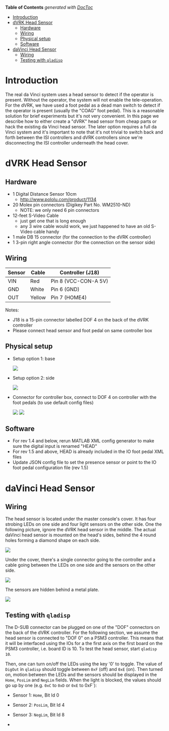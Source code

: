 <!-- START doctoc generated TOC please keep comment here to allow auto update -->
<!-- DON'T EDIT THIS SECTION, INSTEAD RE-RUN doctoc TO UPDATE -->
**Table of Contents**  *generated with [DocToc](http://doctoc.herokuapp.com/)*

- [Introduction](#introduction)
- [dVRK Head Sensor](#dvrk-head-sensor)
  - [Hardware](#hardware)
  - [Wiring](#wiring)
  - [Physical setup](#physical-setup)
  - [Software](#software)
- [daVinci Head Sensor](#davinci-head-sensor)
  - [Wiring](#wiring-1)
  - [Testing with `qladisp`](#testing-with-qladisp)

<!-- END doctoc generated TOC please keep comment here to allow auto update -->

# Introduction

The real da Vinci system uses a head sensor to detect if the operator is present.  Without the operator, the system will not enable the tele-operation.   For the dVRK, we have used a foot pedal as a dead man switch to detect if the operator is present (usually the "COAG" foot pedal).   This is a reasonable solution for brief experiments but it's not very convenient.   In this page we describe how to either create a "dVRK" head sensor from cheap parts or hack the existing da Vinci head sensor.  The later option requires a full da Vinci system and it's important to note that it's not trivial to switch back and forth between the ISI controllers and dVRK controllers since we're disconnecting the ISI controller underneath the head cover.

# dVRK Head Sensor 

## Hardware
 * 1 Digital Distance Sensor 10cm
   * http://www.pololu.com/product/1134
 * 20 Molex pin connectors (Digikey Part No. WM2510-ND) 
   * NOTE: we only need 6 pin connectors
 * 12-feet S-Video Cable 
    * just get one that is long enough
    * any 3 wire cable would work, we just happened to have an old S-Video cable handy 
 * 1 male DB 15 connector (for the connection to the dVRK controller)
 * 1 3-pin right angle connector (for the connection on the sensor side)

## Wiring

| Sensor | Cable | Controller (J18)     |
|--------|-------|----------------------|
| VIN    | Red   | Pin 8 (VCC-CON-A 5V) |
| GND    | White | Pin 6 (GND)          |
| OUT    |Yellow | Pin 7 (HOME4)        |

Notes:
* J18 is a 15-pin connector labelled DOF 4 on the back of the dVRK controller
* Please connect head sensor and foot pedal on same controller box

## Physical setup

* Setup option 1: base

  ![](/jhu-dvrk/sawIntuitiveResearchKit/wiki/assets/head/dvrk-head-sensor-base.jpg)

* Setup option 2: side

  ![](/jhu-dvrk/sawIntuitiveResearchKit/wiki/assets/head/dvrk-head-sensor-side.jpg)  

* Connector for controller box, connect to DOF 4 on controller with the foot pedals (to use default config files)

  ![](/jhu-dvrk/sawIntuitiveResearchKit/wiki/assets/head/dvrk-head-sensor-connector.jpg)
  ![](/jhu-dvrk/sawIntuitiveResearchKit/wiki/assets/head/dvrk-head-sensor-controller.jpg)

## Software
 * For rev 1.4 and below, rerun MATLAB XML config generator to make sure the digital input is renamed "HEAD"
 * For rev 1.5 and above, HEAD is already included in the IO foot pedal XML files
 * Update JSON config file to set the presence sensor or point to the IO foot pedal configuration file (rev 1.5)

# daVinci Head Sensor

## Wiring

The head sensor is located under the master console's cover.   It has four strobing LEDs on one side and four light sensors on the other side.  One the following picture, ignore the dVRK head sensor in the middle.  The actual daVinci head sensor is mounted on the head's sides, behind the 4 round holes forming a diamond shape on each side.

  ![](/jhu-dvrk/sawIntuitiveResearchKit/wiki/assets/head/daVinci-head-sensor.jpg)

Under the cover, there's a single connector going to the controller and a cable going between the LEDs on one side and the sensors on the other side.

  ![](/jhu-dvrk/sawIntuitiveResearchKit/wiki/assets/head/daVinci-head-sensor-cable.jpg)

The sensors are hidden behind a metal plate.

  ![](/jhu-dvrk/sawIntuitiveResearchKit/wiki/assets/head/daVinci-head-sensor-sensors.jpg)

## Testing with `qladisp`

The D-SUB connector can be plugged on one of the "DOF" connectors on the back of the dVRK controller.   For the following section, we assume the head sensor is connected to "DOF 0" on a PSM3 controller.   This means that it will be interfaced using the IOs for a the first axis on the first board on the PSM3 controller, i.e. board ID is 10.   To test the head sensor, start `qladisp 10`.

Then, one can turn on/off the LEDs using the key '0' to toggle.   The value of `DigOut` in `qladisp` should toggle between `0xF` (off) and `0xE` (on).   Then turned on, motion between the LEDs and the sensors should be displayed in the `Home`, `PosLim` and `NegLim` fields.  When the light is blocked, the values should go up by one (e.g. `0xC` to `0xD` or `0xE` to 0xF`):
  * Sensor 1: `Home`, Bit Id 0
  * Sensor 2: `PosLim`, Bit Id 4
  * Sensor 3: `NegLim`, Bit Id 8

  * 
